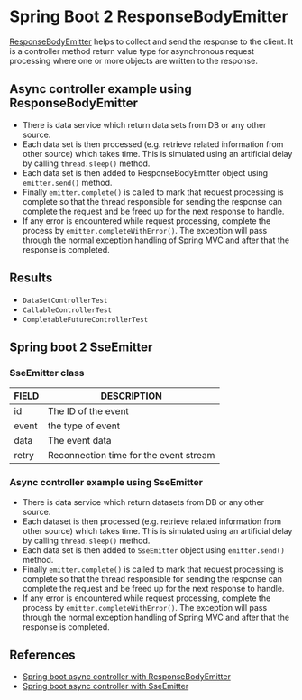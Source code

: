 # Spring Boot 2 ResponseBodyEmitter

[ResponseBodyEmitter](https://docs.spring.io/spring/docs/current/javadoc-api/org/springframework/web/servlet/mvc/method/annotation/ResponseBodyEmitter.html) helps to collect and send the response to the client. It is a controller method return value type for asynchronous request processing where one or more objects are written to the response.

## Async controller example using ResponseBodyEmitter
- There is data service which return data sets from DB or any other source.
- Each data set is then processed (e.g. retrieve related information from other source) which takes time. This is simulated using an artificial delay by calling `thread.sleep()` method.
- Each data set is then added to ResponseBodyEmitter object using `emitter.send()` method.
- Finally `emitter.complete()` is called to mark that request processing is complete so that the thread responsible for sending the response can complete the request and be freed up for the next response to handle.
- If any error is encountered while request processing, complete the process by `emitter.completeWithError()`. The exception will pass through the normal exception handling of Spring MVC and after that the response is completed.

## Results
- `DataSetControllerTest`
- `CallableControllerTest`
- `CompletableFutureControllerTest`

## Spring boot 2 SseEmitter
### SseEmitter class
FIELD | DESCRIPTION
---|-----
id | The ID of the event
event | the type of event
data | The event data
retry | Reconnection time for the event stream

### Async controller example using SseEmitter
- There is data service which return datasets from DB or any other source.
- Each dataset is then processed (e.g. retrieve related information from other source) which takes time. This is simulated using an artificial delay by calling `thread.sleep()` method.
- Each data set is then added to `SseEmitter` object using `emitter.send()` method.
- Finally `emitter.complete()` is called to mark that request processing is complete so that the thread responsible for sending the response can complete the request and be freed up for the next response to handle.
- If any error is encountered while request processing, complete the process by `emitter.completeWithError()`. The exception will pass through the normal exception handling of Spring MVC and after that the response is completed.

## References
- [Spring boot async controller with ResponseBodyEmitter](https://howtodoinjava.com/spring-boot2/spring-async-controller-responsebodyemitter/)
- [Spring boot async controller with SseEmitter](https://howtodoinjava.com/spring-boot2/spring-async-controller-sseemitter/)